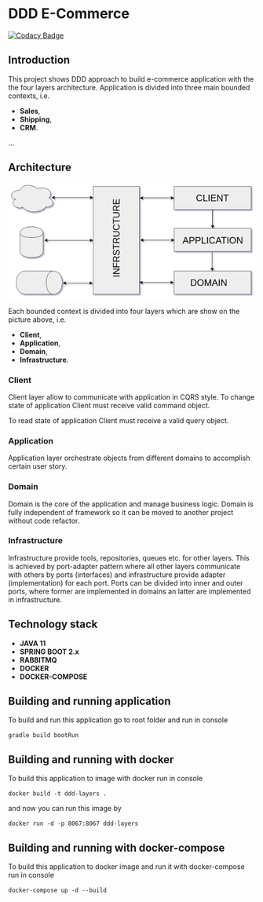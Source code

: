 # DDD E-Commerce

[![Codacy Badge](https://api.codacy.com/project/badge/Grade/5e6bdf9f1cce4b8eb3dec6c58bc93e92)](https://app.codacy.com/app/AdamOlszewskiIT/ddd-order-layers?utm_source=github.com&utm_medium=referral&utm_content=AdamOlszewskiIT/ddd-order-layers&utm_campaign=Badge_Grade_Dashboard)

## Introduction

This project shows DDD approach to build e-commerce application with the the four layers architecture. Application is divided into three main bounded contexts, i.e. 
*   **Sales**,
*   **Shipping**,
*   **CRM**.

...
## Architecture
![Layered architecture](./resources/layered.png?raw=true)

Each bounded context is divided into four layers which are show on the picture above, i.e.
*   **Client**,
*   **Application**,
*   **Domain**,
*   **Infrastructure**.

### Client
Client layer allow to communicate with application in CQRS style. To change state of application Client must receive valid command object.

To read state of application Client must receive a valid query object.

### Application
Application layer orchestrate objects from different domains to accomplish certain user story.

### Domain
Domain is the core of the application and manage business logic. Domain is fully independent of framework so it can be moved to another project without code refactor.

### Infrastructure
Infrastructure provide tools, repositories, queues etc. for other layers. This is achieved by port-adapter pattern where all other layers communicate with others by ports (interfaces) and infrastructure provide adapter (implementation) for each port.
Ports can be divided into inner and outer ports, where former are implemented in domains an latter are implemented in infrastructure.

## Technology stack
*   **JAVA 11**
*   **SPRING BOOT 2.x**
*   **RABBITMQ**
*   **DOCKER**
*   **DOCKER-COMPOSE**

## Building and running application
To build and run this application go to root folder and run in console  

    gradle build bootRun

## Building  and running with docker
To build this application to image with docker run in console

    docker build -t ddd-layers .

and now you can run this image by

    docker run -d -p 8067:8067 ddd-layers
    
## Building and running with docker-compose
To build this application to docker image and run it with docker-compose run in console

    docker-compose up -d --build
